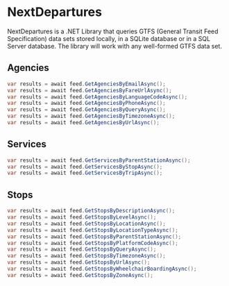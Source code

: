 # NextDepartures

NextDepartures is a .NET Library that queries GTFS (General Transit Feed Specification) data sets stored locally, in a SQLite database or in a SQL Server database. The library will work with any well-formed GTFS data set.

## Agencies

```csharp
var results = await feed.GetAgenciesByEmailAsync();
var results = await feed.GetAgenciesByFareUrlAsync();
var results = await feed.GetAgenciesByLanguageCodeAsync();
var results = await feed.GetAgenciesByPhoneAsync();
var results = await feed.GetAgenciesByQueryAsync();
var results = await feed.GetAgenciesByTimezoneAsync();
var results = await feed.GetAgenciesByUrlAsync();
```

## Services

```csharp
var results = await feed.GetServicesByParentStationAsync();
var results = await feed.GetServicesByStopAsync();
var results = await feed.GetServicesByTripAsync();
```

## Stops

```csharp
var results = await feed.GetStopsByDescriptionAsync();
var results = await feed.GetStopsByLevelAsync();
var results = await feed.GetStopsByLocationAsync();
var results = await feed.GetStopsByLocationTypeAsync();
var results = await feed.GetStopsByParentStationAsync();
var results = await feed.GetStopsByPlatformCodeAsync();
var results = await feed.GetStopsByQueryAsync();
var results = await feed.GetStopsByTimezoneAsync();
var results = await feed.GetStopsByUrlAsync();
var results = await feed.GetStopsByWheelchairBoardingAsync();
var results = await feed.GetStopsByZoneAsync();
```